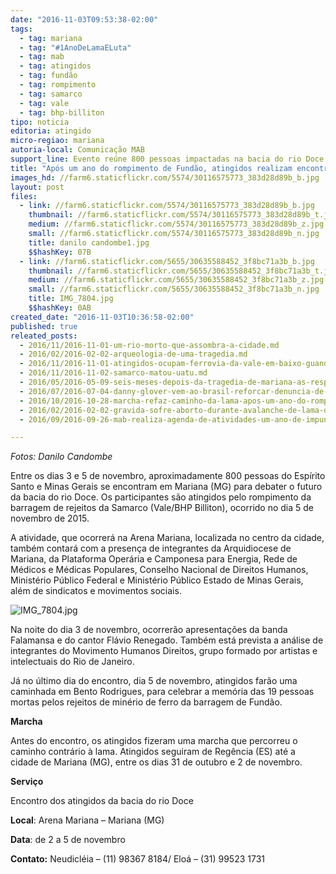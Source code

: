 ```yaml
---
date: "2016-11-03T09:53:38-02:00"
tags:
  - tag: mariana
  - tag: "#1AnoDeLamaELuta"
  - tag: mab
  - tag: atingidos
  - tag: fundão
  - tag: rompimento
  - tag: samarco
  - tag: vale
  - tag: bhp-billiton
tipo: noticia
editoria: atingido
micro-regiao: mariana
autoria-local: Comunicação MAB
support_line: Evento reúne 800 pessoas impactadas na bacia do rio Doce pelos rejeitos de minério da Samarco
title: "Após um ano do rompimento de Fundão, atingidos realizam encontro em Mariana"
images_hd: //farm6.staticflickr.com/5574/30116575773_383d28d89b_b.jpg
layout: post
files:
  - link: //farm6.staticflickr.com/5574/30116575773_383d28d89b_b.jpg
    thumbnail: //farm6.staticflickr.com/5574/30116575773_383d28d89b_t.jpg
    medium: //farm6.staticflickr.com/5574/30116575773_383d28d89b_z.jpg
    small: //farm6.staticflickr.com/5574/30116575773_383d28d89b_n.jpg
    title: danilo candombe1.jpg
    $$hashKey: 07B
  - link: //farm6.staticflickr.com/5655/30635588452_3f8bc71a3b_b.jpg
    thumbnail: //farm6.staticflickr.com/5655/30635588452_3f8bc71a3b_t.jpg
    medium: //farm6.staticflickr.com/5655/30635588452_3f8bc71a3b_z.jpg
    small: //farm6.staticflickr.com/5655/30635588452_3f8bc71a3b_n.jpg
    title: IMG_7804.jpg
    $$hashKey: 0AB
created_date: "2016-11-03T10:36:58-02:00"
published: true
releated_posts:
  - 2016/11/2016-11-01-um-rio-morto-que-assombra-a-cidade.md
  - 2016/02/2016-02-02-arqueologia-de-uma-tragedia.md
  - 2016/11/2016-11-01-atingidos-ocupam-ferrovia-da-vale-em-baixo-guandu-es.md
  - 2016/11/2016-11-02-samarco-matou-uatu.md
  - 2016/05/2016-05-09-seis-meses-depois-da-tragedia-de-mariana-as-respostas-ainda-nao-foram-dadas.md
  - 2016/07/2016-07-04-danny-glover-vem-ao-brasil-reforcar-denuncia-de-golpe-contra-dilma.md
  - 2016/10/2016-10-28-marcha-refaz-caminho-da-lama-apos-um-ano-do-rompimento-de-fundao.md
  - 2016/02/2016-02-02-gravida-sofre-aborto-durante-avalanche-de-lama-da-samarco.md
  - 2016/09/2016-09-26-mab-realiza-agenda-de-atividades-um-ano-de-impunidade-do-crime-da-samarco-em-mariana-mg.md

---
```

<p><em>Fotos: Danilo Candombe</em></p>

<p>Entre os dias 3 e 5 de novembro, aproximadamente 800 pessoas do Esp&iacute;rito Santo e Minas Gerais se encontram em Mariana (MG) para debater o futuro da bacia do rio Doce. Os participantes s&atilde;o atingidos pelo rompimento da barragem de rejeitos da Samarco (Vale/BHP Billiton), ocorrido no dia 5 de novembro de 2015.</p>

<p>A atividade, que ocorrer&aacute; na Arena Mariana, localizada no centro da cidade, tamb&eacute;m contar&aacute; com a presen&ccedil;a de integrantes da Arquidiocese de Mariana, da Plataforma Oper&aacute;ria e Camponesa para Energia, Rede de M&eacute;dicos e M&eacute;dicas Populares, Conselho Nacional de Direitos Humanos, Minist&eacute;rio P&uacute;blico Federal e Minist&eacute;rio P&uacute;blico Estado de Minas Gerais, al&eacute;m de sindicatos e movimentos sociais.</p>

<p><img alt="IMG_7804.jpg" src="//farm6.staticflickr.com/5655/30635588452_3f8bc71a3b_b.jpg" /></p>

<p>Na noite do dia 3 de novembro, ocorrer&atilde;o apresenta&ccedil;&otilde;es da banda Falamansa e do cantor Fl&aacute;vio Renegado. Tamb&eacute;m est&aacute; prevista a an&aacute;lise de integrantes do Movimento Humanos Direitos, grupo formado por artistas e intelectuais do Rio de Janeiro.</p>

<p>J&aacute; no &uacute;ltimo dia do encontro, dia 5 de novembro, atingidos far&atilde;o uma caminhada em Bento Rodrigues, para celebrar a mem&oacute;ria das 19 pessoas mortas pelos rejeitos de min&eacute;rio de ferro da barragem de Fund&atilde;o.</p>

<p><strong>Marcha</strong></p>

<p>Antes do encontro, os atingidos fizeram uma marcha que percorreu o caminho contr&aacute;rio &agrave; lama. Atingidos seguiram de Reg&ecirc;ncia (ES) at&eacute; a cidade de Mariana (MG), entre os dias 31 de outubro e 2 de novembro.</p>

<p><strong>Servi&ccedil;o</strong></p>

<p>Encontro dos atingidos da bacia do rio Doce</p>

<p><strong>Local</strong>:&nbsp;Arena Mariana &ndash; Mariana (MG)</p>

<p><strong>Data</strong>:&nbsp;de 2 a 5 de novembro</p>

<p><strong>Contato:</strong> Neudicl&eacute;ia &ndash; (11) 98367 8184/ Elo&aacute; &ndash; (31) 99523 1731</p>
